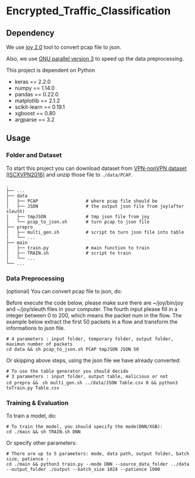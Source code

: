 # Encrypted_Traffic_Classification

## Dependency
We use [joy 2.0](https://github.com/cisco/joy) tool to convert pcap file to json.

Also, we use [GNU parallel version 3](https://www.gnu.org/software/parallel/) to speed up the data preprocessing.


This project is dependent on Python 

- keras == 2.2.0
- numpy == 1.14.0
- pandas == 0.22.0
- matplotlib == 2.1.2
- scikit-learn == 0.19.1
- xgboost == 0.80
- argparse == 3.2



## Usage

### Folder and Dataset

To start this project you can download dataset from [VPN-nonVPN dataset (ISCXVPN2016)](https://www.unb.ca/cic/datasets/vpn.html)
and unzip those file to `./data/PCAP`.
 
    .
    ├── ...
    ├── data                    
    │   ├── PCAP                  # where pcap file should be
    │   ├── JSON                  # the output json file from joy(after sleuth)
    |   ├── tmpJSON               # tmp json file from joy
    │   └── pcap_to_json.sh       # turn pcap to json file
    ├── prepro
    │   ├── multi_gen.sh          # script to turn json file into table
    |   └── ...                 
    ├── main
    │   ├── train.py              # main function to train
    │   ├── TRAIN.sh              # script to train
    |   └── ...                   
    └── ...

### Data Preprocessing 

(optional) You can convert pcap file to json, do:

Before execute the code below, please make sure there are ~/joy/bin/joy and ~/joy/sleuth files in your computer. The fourth input please fill in a integer between 0 to 200, which means the packet num in the flow. The example below extract the first 50 packets in a flow and transform the informations to json file.

```shell
# 4 parameters : input folder, temporary folder, output folder, maximun number of packets 
cd data && sh pcap_to_json.sh PCAP tmpJSON JSON 50
```

Or skipping above steps, using the json file we have already converted:

```shell
# To use the table generator you should decide 
# 3 parameters : input folder, output table, malicious or not
cd prepro &&　sh multi_gen.sh ../data/JSON Table.csv 0 && python3 toTrain.py Table.csv
```

### Training & Evaluation

To train a model, do:

```shell
# To train the model, you should specify the mode(DNN/XGB):
cd ./main && sh TRAIN.sh DNN
```

Or specify other parameters:

```shell
# There are up to 5 parameters: mode, data path, output folder, batch size, patience :
cd ./main && python3 train.py --mode DNN --source_data_folder ../data --output_folder ./output --batch_size 1024 --patience 1000 
```


